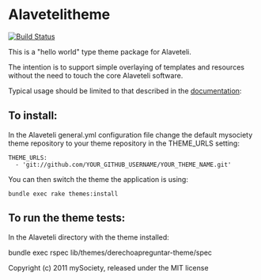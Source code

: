 Alavetelitheme
==============

[![Build Status](https://travis-ci.org/mysociety/derechoapreguntar-theme.svg)](https://travis-ci.org/mysociety/derechoapreguntar-theme)

This is a "hello world" type theme package for Alaveteli.

The intention is to support simple overlaying of templates and
resources without the need to touch the core Alaveteli software.

Typical usage should be limited to that described in the [documentation](http://alaveteli.org/docs/customising/themes/):


## To install:

In the Alaveteli general.yml configuration file change the default mysociety  theme repository to your theme repository in the THEME_URLS setting:

    THEME_URLS:
      - 'git://github.com/YOUR_GITHUB_USERNAME/YOUR_THEME_NAME.git'

You can then switch the theme the application is using:

    bundle exec rake themes:install

## To run the theme tests:

In the Alaveteli directory with the theme installed:

   bundle exec rspec lib/themes/derechoapreguntar-theme/spec

Copyright (c) 2011 mySociety, released under the MIT license
